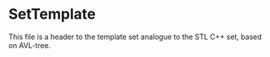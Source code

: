 # SetTemplate

This file is a header to the template set analogue to the STL C++ set, based on AVL-tree.

